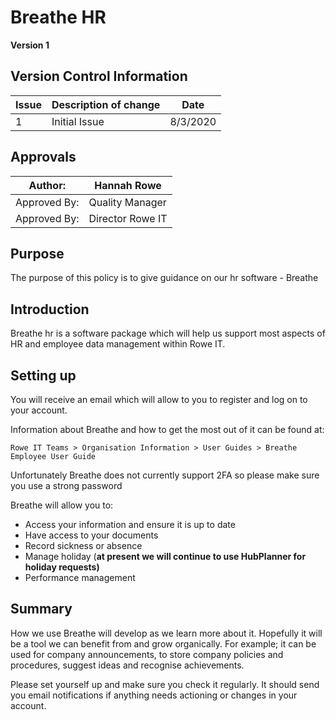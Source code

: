 # Breathe HR

**Version 1**

## Version Control Information

| Issue | Description  of change | Date     |
| ----- | ---------------------- | -------- |
| 1     | Initial Issue          | 8/3/2020 |

## Approvals

| Author:      | Hannah Rowe      |
| ------------ | ---------------- |
| Approved By: | Quality Manager  |
| Approved By: | Director Rowe IT |

## Purpose

The purpose of this policy is to give guidance on our hr software - Breathe 

## Introduction 

Breathe hr is a software package which will help us support most aspects of HR and employee data management within Rowe IT.  

## Setting up 

You will receive an email which will allow to you to register and log on to your account. 

Information about Breathe and how to get the most out of it can be found at: 

```
Rowe IT Teams > Organisation Information > User Guides > Breathe Employee User Guide 
```

Unfortunately Breathe does not currently support 2FA so please make sure you use a strong password 

Breathe will allow you to: 

- Access your information and ensure it is up to date 
- Have access to your documents 
- Record sickness or absence 
- Manage holiday (**at present we will continue to use HubPlanner for holiday requests)** 
- Performance management 

## Summary

How we use Breathe will develop as we learn more about it. Hopefully it will be a tool we can benefit from and grow organically. For example; it can be used for company announcements, to store company policies and procedures, suggest ideas and recognise achievements.  

Please set yourself up and make sure you check it regularly. It should send you email notifications if anything needs actioning or changes in your account. 

